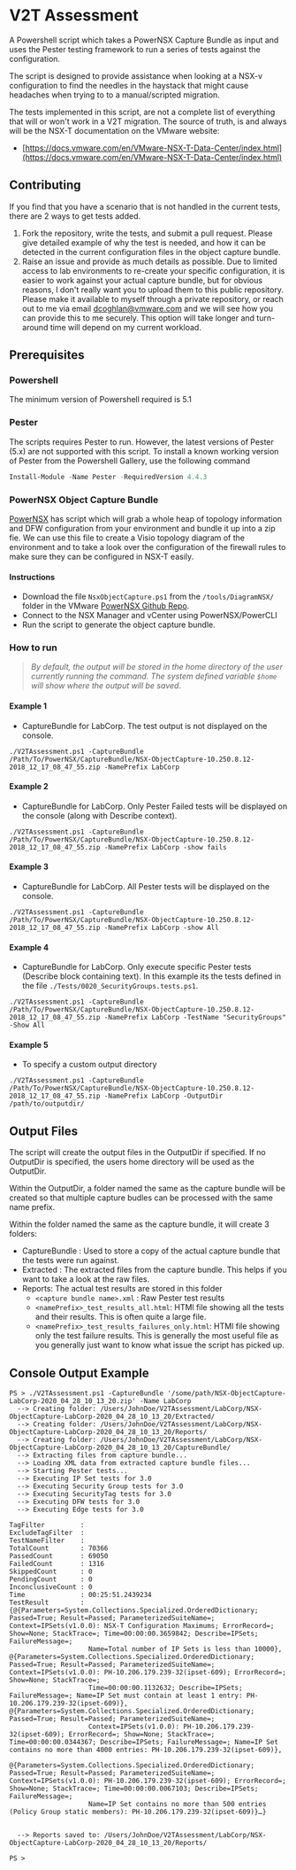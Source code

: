 # V2T Assessment

A Powershell script which takes a PowerNSX Capture Bundle as input and uses the Pester testing framework to run a series of tests against the configuration.

The script is designed to provide assistance when looking at a NSX-v configuration to find the needles in the haystack that might cause headaches when trying to to a manual/scripted migration.

The tests implemented in this script, are not a complete list of everything that will or won't work in a V2T migration. The source of truth, is and always will be the NSX-T documentation on the VMware website:

- [https://docs.vmware.com/en/VMware-NSX-T-Data-Center/index.html](https://docs.vmware.com/en/VMware-NSX-T-Data-Center/index.html)

## Contributing

If you find that you have a scenario that is not handled in the current tests, there are 2 ways to get tests added.

1. Fork the repository, write the tests, and submit a pull request. Please give detailed example of why the test is needed, and how it can be detected in the current configuration files in the object capture bundle.
2. Raise an issue and provide as much details as possible. Due to limited access to lab environments to re-create your specific configuration, it is easier to work against your actual capture bundle, but for obvious reasons, I don't really want you to upload them to this public repository. Please make it available to myself through a private repository, or reach out to me via email [dcoghlan@vmware.com](mailto://dcoghlan@vmware.com) and we will see how you can provide this to me securely. This option will take longer and turn-around time will depend on my current workload.

## Prerequisites

### Powershell

The minimum version of Powershell required is 5.1

### Pester

The scripts requires Pester to run. However, the latest versions of Pester (5.x) are not supported with this script. To install a known working version of Pester from the Powershell Gallery, use the following command

```Powershell
Install-Module -Name Pester -RequiredVersion 4.4.3
```

### PowerNSX Object Capture Bundle

[PowerNSX](https://powernsx.github.io/) has script which will grab a whole heap of topology information and DFW configuration from your environment and bundle it up into a zip fie. We can use this file to create a Visio topology diagram of the environment and to take a look over the configuration of the firewall rules to make sure they can be configured in NSX-T easily.

#### Instructions

- Download the file `NsxObjectCapture.ps1` from the `/tools/DiagramNSX/` folder in the VMware [PowerNSX Github Repo](https://github.com/vmware/powernsx).
- Connect to the NSX Manager and vCenter using PowerNSX/PowerCLI
- Run the script to generate the object capture bundle.

### How to run

> _By default, the output will be stored in the home directory of the user currently running the command. The system defined variable `$home` will show where the output will be saved_.

#### Example 1

- CaptureBundle for LabCorp. The test output is not displayed on the console.

```None
./V2TAssessment.ps1 -CaptureBundle /Path/To/PowerNSX/CaptureBundle/NSX-ObjectCapture-10.250.8.12-2018_12_17_08_47_55.zip -NamePrefix LabCorp
```

#### Example 2

- CaptureBundle for LabCorp. Only Pester Failed tests will be displayed on the console (along with Describe context).

```None
./V2TAssessment.ps1 -CaptureBundle /Path/To/PowerNSX/CaptureBundle/NSX-ObjectCapture-10.250.8.12-2018_12_17_08_47_55.zip -NamePrefix LabCorp -show fails
```

#### Example 3

- CaptureBundle for LabCorp. All Pester tests will be displayed on the console.

```None
./V2TAssessment.ps1 -CaptureBundle /Path/To/PowerNSX/CaptureBundle/NSX-ObjectCapture-10.250.8.12-2018_12_17_08_47_55.zip -NamePrefix LabCorp -show All
```

#### Example 4

- CaptureBundle for LabCorp. Only execute specific Pester tests (Describe block containing text). In this example its the tests defined in the file `./Tests/0020_SecurityGroups.tests.ps1`.

```None
./V2TAssessment.ps1 -CaptureBundle /Path/To/PowerNSX/CaptureBundle/NSX-ObjectCapture-10.250.8.12-2018_12_17_08_47_55.zip -NamePrefix LabCorp -TestName "SecurityGroups" -Show All
```

#### Example 5

- To specify a custom output directory

```None
./V2TAssessment.ps1 -CaptureBundle /Path/To/PowerNSX/CaptureBundle/NSX-ObjectCapture-10.250.8.12-2018_12_17_08_47_55.zip -NamePrefix LabCorp -OutputDir /path/to/outputdir/
```

## Output Files

The script will create the output files in the OutputDir if specified. If no OutputDir is specified, the users home directory will be used as the OutputDir.

Within the OutputDir, a folder named the same as the capture bundle will be created so that multiple capture budles can be processed with the same name prefix.

Within the folder named the same as the capture bundle, it will create 3 folders:

- CaptureBundle : Used to store a copy of the actual capture bundle that the tests were run against.
- Extracted : The extracted files from the capture bundle. This helps if you want to take a look at the raw files.
- Reports: The actual test results are stored in this folder
  - `<capture bundle name>.xml` : Raw Pester test results
  - `<namePrefix>_test_results_all.html`: HTMl file showing all the tests and their results. This is often quite a large file.
  - `<namePrefix>_test_results_failures_only.html`: HTMl file showing only the test failure results. This is generally the most useful file as you generally just want to know what issue the script has picked up.

## Console Output Example

```None
PS > ./V2TAssessment.ps1 -CaptureBundle '/some/path/NSX-ObjectCapture-LabCorp-2020_04_28_10_13_20.zip' -Name LabCorp
  --> Creating folder: /Users/JohnDoe/V2TAssessment/LabCorp/NSX-ObjectCapture-LabCorp-2020_04_28_10_13_20/Extracted/
  --> Creating folder: /Users/JohnDoe/V2TAssessment/LabCorp/NSX-ObjectCapture-LabCorp-2020_04_28_10_13_20/Reports/
  --> Creating folder: /Users/JohnDoe/V2TAssessment/LabCorp/NSX-ObjectCapture-LabCorp-2020_04_28_10_13_20/CaptureBundle/
  --> Extracting files from capture bundle...
  --> Loading XML data from extracted capture bundle files...
  --> Starting Pester tests...
  --> Executing IP Set tests for 3.0
  --> Executing Security Group tests for 3.0
  --> Executing SecurityTag tests for 3.0
  --> Executing DFW tests for 3.0
  --> Executing Edge tests for 3.0

TagFilter         :
ExcludeTagFilter  :
TestNameFilter    :
TotalCount        : 70366
PassedCount       : 69050
FailedCount       : 1316
SkippedCount      : 0
PendingCount      : 0
InconclusiveCount : 0
Time              : 00:25:51.2439234
TestResult        : {@{Parameters=System.Collections.Specialized.OrderedDictionary; Passed=True; Result=Passed; ParameterizedSuiteName=; Context=IPSets(v1.0.0): NSX-T Configuration Maximums; ErrorRecord=; Show=None; StackTrace=; Time=00:00:00.3659842; Describe=IPSets; FailureMessage=;
                    Name=Total number of IP Sets is less than 10000}, @{Parameters=System.Collections.Specialized.OrderedDictionary; Passed=True; Result=Passed; ParameterizedSuiteName=; Context=IPSets(v1.0.0): PH-10.206.179.239-32(ipset-609); ErrorRecord=; Show=None; StackTrace=;
                    Time=00:00:00.1132632; Describe=IPSets; FailureMessage=; Name=IP Set must contain at least 1 entry: PH-10.206.179.239-32(ipset-609)}, @{Parameters=System.Collections.Specialized.OrderedDictionary; Passed=True; Result=Passed; ParameterizedSuiteName=;
                    Context=IPSets(v1.0.0): PH-10.206.179.239-32(ipset-609); ErrorRecord=; Show=None; StackTrace=; Time=00:00:00.0344367; Describe=IPSets; FailureMessage=; Name=IP Set contains no more than 4000 entries: PH-10.206.179.239-32(ipset-609)},
                    @{Parameters=System.Collections.Specialized.OrderedDictionary; Passed=True; Result=Passed; ParameterizedSuiteName=; Context=IPSets(v1.0.0): PH-10.206.179.239-32(ipset-609); ErrorRecord=; Show=None; StackTrace=; Time=00:00:00.0067103; Describe=IPSets; FailureMessage=;
                    Name=IP Set contains no more than 500 entries (Policy Group static members): PH-10.206.179.239-32(ipset-609)}…}


  --> Reports saved to: /Users/JohnDoe/V2TAssessment/LabCorp/NSX-ObjectCapture-LabCorp-2020_04_28_10_13_20/Reports/

PS >
```
